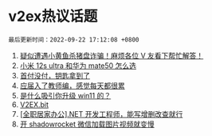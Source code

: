# v2ex热议话题

`最后更新时间：2022-09-22 17:12:08 +0800`

1. [疑似遭遇小黄鱼杀猪盘诈骗！麻烦各位 V 友看下帮忙解答！](https://www.v2ex.com/t/882020)
1. [小米 12s ultra 和华为 mate50 怎么选](https://www.v2ex.com/t/882053)
1. [首付没付，钥匙拿到了](https://www.v2ex.com/t/882021)
1. [应届入了教师编，感觉每天都很累](https://www.v2ex.com/t/882102)
1. [是什么吸引你升级 win11 的？](https://www.v2ex.com/t/882017)
1. [V2EX.bit](https://www.v2ex.com/t/882082)
1. [[全职居家办公].NET 开发工程师，能写增删改查就行](https://www.v2ex.com/t/882039)
1. [开 shadowrocket 微信加载图片视频就变慢](https://www.v2ex.com/t/882023)

